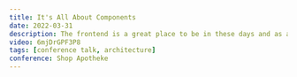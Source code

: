 ```yaml
---
title: It's All About Components
date: 2022-03-31
description: The frontend is a great place to be in these days and as apps get bigger and bigger, components get more difficult to maintain. But are we really building component driven? Do we really know how to take a design and break it down into components? How small do we go? How do we name things? When is it a good time to make a new component or reuse one that is already created? Making these decisions early on is key to great software architecture. If we think before we build, we can build amazing apps that will easily scale.
video: 6mjDrGPF3P8
tags: [conference talk, architecture]
conference: Shop Apotheke
---
```

